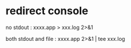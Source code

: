 # redirect console

no stdout :
xxxx.app > xxx.log 2>&1

both stdout and file :
xxxx.app 2>&1 | tee xxx.log
